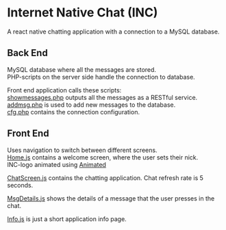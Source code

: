 
# Internet Native Chat (INC)

A react native chatting application with a connection to a MySQL database.

## Back End

MySQL database where all the messages are stored.    
PHP-scripts on the server side handle the connection to database.

Front end application calls these scripts:    
[showmessages.php](https://github.com/matiasraisanen/Internet-Native-Chat/blob/master/php_scripts/showmessages.php) outputs all the messages as a RESTful service.    
[addmsg.php](https://github.com/matiasraisanen/Internet-Native-Chat/blob/master/php_scripts/addmsg.php) is used to add new messages to the database.    
[cfg.php](https://github.com/matiasraisanen/Internet-Native-Chat/blob/master/php_scripts/cfg.php) contains the connection configuration.



## Front End

Uses navigation to switch between different screens.    
[Home.js](https://github.com/matiasraisanen/Internet-Native-Chat/blob/master/Home.js) contains a welcome screen, where the user sets their nick.    
INC-logo animated using [Animated](https://facebook.github.io/react-native/docs/animations.html)

[ChatScreen.js](https://github.com/matiasraisanen/Internet-Native-Chat/blob/master/ChatScreen.js) contains the chatting application. Chat refresh rate is 5 seconds.

[MsgDetails.js](https://github.com/matiasraisanen/Internet-Native-Chat/blob/master/MsgDetails.js) shows the details of a message that the user presses in the chat.

[Info.js](https://github.com/matiasraisanen/Internet-Native-Chat/blob/master/Info.js) is just a short application info page.
